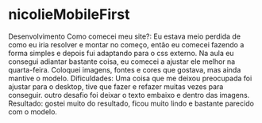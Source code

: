 # nicolieMobileFirst
Desenvolvimento
Como comecei meu site?: Eu estava meio perdida de como eu iria resolver e montar no começo, então eu comecei fazendo a forma simples e depois fui adaptando para o css externo. Na aula eu consegui adiantar bastante coisa, eu comecei a ajustar ele melhor na quarta-feira. Coloquei imagens, fontes e cores que gostava, mas ainda mantive o modelo.
Dificuldades: Uma coisa que me deixou preocupada foi ajustar para o desktop, tive que fazer e refazer muitas vezes para conseguir. outro desafio foi deixar o texto embaixo e dentro das imagens.
Resultado: gostei muito do resultado, ficou muito lindo e bastante parecido com o modelo.
